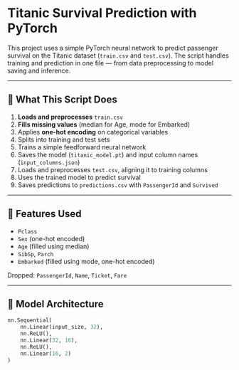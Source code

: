 # Titanic Survival Prediction with PyTorch

This project uses a simple PyTorch neural network to predict passenger survival on the Titanic dataset (`train.csv` and `test.csv`). The script handles training and prediction in one file — from data preprocessing to model saving and inference.

---

## 📄 What This Script Does

1. **Loads and preprocesses** `train.csv`
2. **Fills missing values** (median for Age, mode for Embarked)
3. Applies **one-hot encoding** on categorical variables
4. Splits into training and test sets
5. Trains a simple feedforward neural network
6. Saves the model (`titanic_model.pt`) and input column names (`input_columns.json`)
7. Loads and preprocesses `test.csv`, aligning it to training columns
8. Uses the trained model to predict survival
9. Saves predictions to `predictions.csv` with `PassengerId` and `Survived`

---

## 🧠 Features Used

- `Pclass`
- `Sex` (one-hot encoded)
- `Age` (filled using median)
- `SibSp`, `Parch`
- `Embarked` (filled using mode, one-hot encoded)

Dropped: `PassengerId`, `Name`, `Ticket`, `Fare`

---

## 🧪 Model Architecture

```python
nn.Sequential(
    nn.Linear(input_size, 32),
    nn.ReLU(),
    nn.Linear(32, 16),
    nn.ReLU(),
    nn.Linear(16, 2)
)
